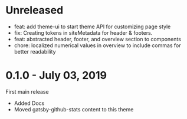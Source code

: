 # Unreleased

- feat: add theme-ui to start theme API for customizing page style
- fix: Creating tokens in siteMetadata for header & footers.
- feat: abstracted header, footer, and overview section to components
- chore: localized numerical values in overview to include commas for better readability

# 0.1.0 - July 03, 2019

First main release

- Added Docs
- Moved gatsby-github-stats content to this theme
